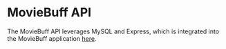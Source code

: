 # MovieBuff API

The MovieBuff API leverages MySQL and Express, which is integrated into the MovieBuff application [here](https://github.com/sdolmo/moviebuffapp).
